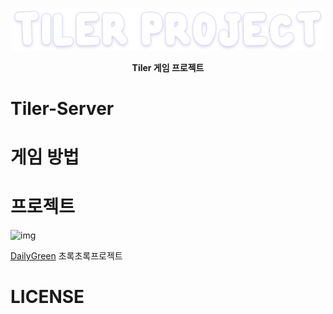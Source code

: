 <p align="center">
    <img src="/tiler_project.png" width=500/>
</p>
<p align="center">
    <strong>Tiler 게임 프로젝트</strong>
</p>

# Tiler-Server
[]()


# 게임 방법


# 프로젝트
![img](https://avatars0.githubusercontent.com/u/40048911?s=200&v=4)

[DailyGreen](https://github.com/DailyGreen) 초록초록프로젝트


# LICENSE